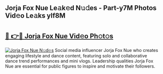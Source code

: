 ## Jorja Fox Nue Le𝚊k𝚎d N𝚞𝚍es - Part-y7M Photos Vid𝚎o Le𝚊ks yIf8M

# <h2><a href="http://fb00pv.evod.top/?m=Jorja+Fox+Nue">🔗 👉🔴 Jorja Fox Nue Vid𝚎o Ph𝚘t𝚘s</a></h2>

[![Jorja Fox Nue N𝚞d𝚎s](https://i.imgur.com/8V9OHl7.gif)](http://fb00pv.evod.top/?m=Jorja+Fox+Nue)
Social media influencer Jorja Fox Nue who creates engaging lifestyle and dance content, featuring solo and collaborative dance trend performances and mini vlogs. Leadership qualities Jorja Fox Nue are essential for public figures to inspire and motivate their followers. 
